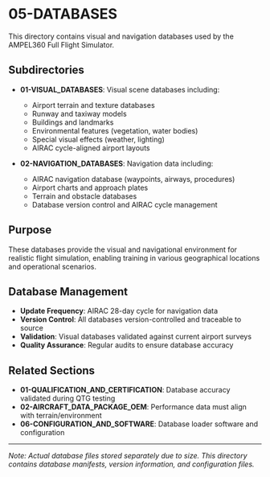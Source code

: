 # 05-DATABASES

This directory contains visual and navigation databases used by the AMPEL360 Full Flight Simulator.

## Subdirectories

- **01-VISUAL_DATABASES**: Visual scene databases including:
  - Airport terrain and texture databases
  - Runway and taxiway models
  - Buildings and landmarks
  - Environmental features (vegetation, water bodies)
  - Special visual effects (weather, lighting)
  - AIRAC cycle-aligned airport layouts

- **02-NAVIGATION_DATABASES**: Navigation data including:
  - AIRAC navigation database (waypoints, airways, procedures)
  - Airport charts and approach plates
  - Terrain and obstacle databases
  - Database version control and AIRAC cycle management

## Purpose

These databases provide the visual and navigational environment for realistic flight simulation, enabling training in various geographical locations and operational scenarios.

## Database Management

- **Update Frequency**: AIRAC 28-day cycle for navigation data
- **Version Control**: All databases version-controlled and traceable to source
- **Validation**: Visual databases validated against current airport surveys
- **Quality Assurance**: Regular audits to ensure database accuracy

## Related Sections

- **01-QUALIFICATION_AND_CERTIFICATION**: Database accuracy validated during QTG testing
- **02-AIRCRAFT_DATA_PACKAGE_OEM**: Performance data must align with terrain/environment
- **06-CONFIGURATION_AND_SOFTWARE**: Database loader software and configuration

---

*Note: Actual database files stored separately due to size. This directory contains database manifests, version information, and configuration files.*
